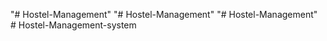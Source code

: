 "# Hostel-Management" 
"# Hostel-Management" 
"# Hostel-Management" 
#   H o s t e l - M a n a g e m e n t - s y s t e m  
 
